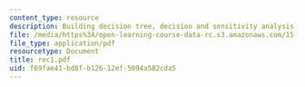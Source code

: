 ```yaml
---
content_type: resource
description: Building decision tree, decision and sensitivity analysis and examples.
file: /media/https%3A/open-learning-course-data-rc.s3.amazonaws.com/15-063-communicating-with-data-summer-2003/f69fae41bd8fb12612ef5094a582cda5_rec1.pdf
file_type: application/pdf
resourcetype: Document
title: rec1.pdf
uid: f69fae41-bd8f-b126-12ef-5094a582cda5
---
```

